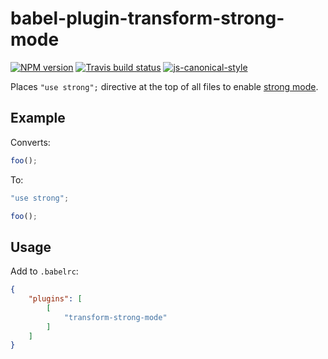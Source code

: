 # babel-plugin-transform-strong-mode

[![NPM version](http://img.shields.io/npm/v/babel-plugin-transform-strong-mode.svg?style=flat-square)](https://www.npmjs.org/package/babel-plugin-transform-strong-mode)
[![Travis build status](http://img.shields.io/travis/gajus/babel-plugin-transform-strong-mode/master.svg?style=flat-square)](https://travis-ci.org/gajus/babel-plugin-transform-strong-mode)
[![js-canonical-style](https://img.shields.io/badge/code%20style-canonical-blue.svg?style=flat-square)](https://github.com/gajus/canonical)

Places `"use strong";` directive at the top of all files to enable [strong mode](https://developers.google.com/v8/experiments?hl=en#strong-mode).

## Example

Converts:

```js
foo();
```

To:

```js
"use strong";

foo();
```

## Usage

Add to `.babelrc`:

```json
{
    "plugins": [
        [
            "transform-strong-mode"
        ]
    ]
}
```
